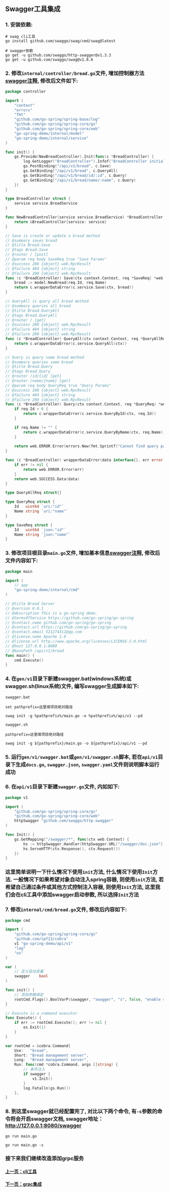 ## Swagger工具集成
### 1. 安装依赖:
```shell
# swag cli工具
go install github.com/swaggo/swag/cmd/swag@latest

# swagger依赖
go get -u github.com/swaggo/http-swagger@v1.3.3
go get -u github.com/swaggo/swag@v1.8.6
```
### 2. 修改`internal/controller/bread.go`文件, 增加控制器方法[swagger注释](https://github.com/swaggo/swag), 修改后文件如下:
```go
package controller

import (
	"context"
	"errors"
	"fmt"
	"github.com/go-spring/spring-base/log"
	"github.com/go-spring/spring-core/gs"
	"github.com/go-spring/spring-core/web"
	"go-spring-demo/internal/model"
	"go-spring-demo/internal/service"
)

func init() {
	gs.Provide(NewBreadController).Init(func(c *BreadController) {
		log.GetLogger("BreadController").Infof("BreadController initialized successfully")
		gs.PostBinding("/api/v1/bread", c.Save)
		gs.GetBinding("/api/v1/bread", c.QueryAll)
		gs.GetBinding("/api/v1/bread/id/:id", c.Query)
		gs.GetBinding("/api/v1/bread/name/:name", c.Query)
	})
}

type BreadController struct {
	service service.BreadService
}

func NewBreadController(service service.BreadService) *BreadController {
	return &BreadController{service: service}
}

// Save is create or update a bread method
// @summary saves bread
// @title Bread.Save
// @tags Bread.Save
// @router / [post]
// @param req body SaveReq true "Save Params"
// @success 200 {object} web.RpcResult
// @failure 404 {object} string
// @failure 200 {object} web.RpcResult
func (c *BreadController) Save(ctx context.Context, req *SaveReq) *web.RpcResult {
	bread := model.NewBread(req.Id, req.Name)
	return c.wrapperDataError(c.service.Save(ctx, bread))
}

// QueryAll is query all bread method
// @summary queries all bread
// @title Bread.QueryAll
// @tags Bread.QueryAll
// @router / [get]
// @success 200 {object} web.RpcResult
// @failure 404 {object} string
// @failure 200 {object} web.RpcResult
func (c *BreadController) QueryAll(ctx context.Context, req *QueryAllReq) *web.RpcResult {
	return c.wrapperDataError(c.service.QueryAll(ctx))
}

// Query is query some bread method
// @summary queries some bread
// @title Bread.Query
// @tags Bread.Query
// @router /id/{id} [get]
// @router /name/{name} [get]
// @param req body QueryReq true "Query Params"
// @success 200 {object} web.RpcResult
// @failure 404 {object} string
// @failure 200 {object} web.RpcResult
func (c *BreadController) Query(ctx context.Context, req *QueryReq) *web.RpcResult {
	if req.Id > 0 {
		return c.wrapperDataError(c.service.QueryById(ctx, req.Id))
	}

	if req.Name != "" {
		return c.wrapperDataError(c.service.QueryByName(ctx, req.Name))
	}
	
	return web.ERROR.Error(errors.New(fmt.Sprintf("Cannot find query parameter \"id\" and \"name\"")))
}

func (c *BreadController) wrapperDataError(data interface{}, err error) *web.RpcResult {
	if err != nil {
		return web.ERROR.Error(err)
	}
	return web.SUCCESS.Data(data)
}

type QueryAllReq struct{}

type QueryReq struct {
	Id   uint64 `uri:"id"`
	Name string `uri:"name"`
}

type SaveReq struct {
	Id   uint64 `json:"id"`
	Name string `json:"name"`
}

```

### 3. 修改项目根目录`main.go`文件, 增加基本信息[swagger注释](https://github.com/swaggo/swag), 修改后文件内容如下:
```go
package main

import (
	// app
	"go-spring-demo/internal/cmd"
)

// @title Bread Server
// @version 0.0.1
// @description This is a go-spring demo.
// @termsOfService https://github.com/go-spring/go-spring
// @contact.name github.com/go-spring/go-spring
// @contact.url https://github.com/go-spring/go-spring
// @contact.email 521274311@qq.com
// @license.name Apache 2.0
// @license.url http://www.apache.org/licenses/LICENSE-2.0.html
// @host 127.0.0.1:8080
// @basePath /api/v1/bread
func main() {
	cmd.Execute()
}

```

### 4. 在`gen/v1`目录下新建swagger.bat(windows系统)或swagger.sh(linux系统)文件, 编写swagger生成脚本如下:
`swagger.bat`
```shell
set pathprefix=这里填项目绝对路径

swag init -g %pathprefix%/main.go -o %pathprefix%/api/v1 --pd
```
`swagger.sh`
```shell
pathprefix=这里填项目绝对路径

swag init -g ${pathprefix}/main.go -o ${pathprefix}/api/v1 --pd
```
### 5. 运行`gen/v1/swagger.bat`或`gen/v1/swagger.sh`脚本, 若在`api/v1`目录下生成`docs.go`, `swagger.json`, `swagger.yaml`文件则说明脚本运行成功
### 6. 在`api/v1`目录下新建`swagger.go`文件, 内如如下:
```go
package v1

import (
	"github.com/go-spring/spring-core/gs"
	"github.com/go-spring/spring-core/web"
	httpSwagger "github.com/swaggo/http-swagger"
)

func Init() {
	gs.GetMapping("/swagger/*", func(ctx web.Context) {
		hs := httpSwagger.Handler(httpSwagger.URL("/swagger/doc.json"))
		hs.ServeHTTP(ctx.Response(), ctx.Request())
	})
}
```
### 这里简单说明一下什么情况下使用`init`方法, 什么情况下使用`Init`方法. 一般情况下如果希望对象自动注入spring容器, 则使用`init`方法, 若希望自己通过条件或其他方式控制注入容器, 则使用`Init`方法, 这里我们会在cli工具中添加swagger启动参数, 所以选择`Init`方法

### 7. 修改`internal/cmd/bread.go`文件, 修改后内容如下:
```go
package cmd

import (
	"github.com/go-spring/spring-core/gs"
	"github.com/spf13/cobra"
	v1 "go-spring-demo/api/v1"
	"log"
	"os"
)

var (
	// 定义启动变量
	swagger    bool
)

func init() {
	// 添加参数绑定
	rootCmd.Flags().BoolVarP(&swagger, "swagger", "s", false, "enable swagger docs")
}

// Execute is a command executor
func Execute() {
	if err := rootCmd.Execute(); err != nil {
		os.Exit(1)
	}
}

var rootCmd = &cobra.Command{
	Use:   "bread",
	Short: "Bread management server",
	Long:  "Bread management server",
	Run: func(cmd *cobra.Command, args []string) {
		// 条件注入
		if swagger {
			v1.Init()
		}
		log.Fatalln(gs.Run())
	},
}
```
### 8. 到这里swagger就已经配置完了, 对比以下两个命令, 有`-s`参数的命令将会开启swagger文档, swagger地址：http://127.0.0.1:8080/swagger
```shell
go run main.go

go run main.go -s
```

### 接下来我们继续改造添加grpc服务

#### [上一页：cli工具](cli.md)

#### [下一页：grpc集成](grpc.md)
